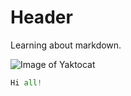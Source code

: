 # Header

Learning about markdown.


![Image of Yaktocat](https://octodex.github.com/images/yaktocat.png)


```python
Hi all!
```
